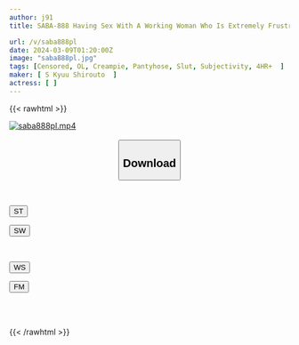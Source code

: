 ```yaml
---
author: j91
title: SABA-888 Having Sex With A Working Woman Who Is Extremely Frustrated Even Though She Is On The Job And Slacking Off At Work 01

url: /v/saba888pl
date: 2024-03-09T01:20:00Z
image: "saba888pl.jpg"
tags: [Censored, OL, Creampie, Pantyhose, Slut, Subjectivity, 4HR+	]
maker: [ S Kyuu Shirouto  ]
actress: [ ]
---
```



{{< rawhtml >}}

<div class="video" data-videoid="Ao7gXm37MZC43y">
    <a href="javascript:;">
        <img src="/v/saba888pl/saba888pl.jpg" width="WIDTH" height="HEIGHT" alt="saba888pl.mp4" loading="lazy">
    </a>
</div>

<script type="text/javascript" src="https://j91.asia/asset/on-demand-st.js"></script>

<br>
  <link rel="stylesheet" href="https://j91.asia/asset/bs5.css">
  
  <center>
  <button class="btn btn-primary" type="button" data-bs-toggle="collapse" data-bs-target=".multi-collapse" aria-expanded="false" aria-controls="multiCollapseExample1 multiCollapseExample2"><h2>Download</h2></button></center>
</p>
<div class="row">
  <div class="col">
    <div class="collapse multi-collapse" id="multiCollapseExample1">
      <div class="card card-body">
	      	      <br>
<div class="buttons">  
<p><a href="https://streamtape.to/v/Ao7gXm37MZC43y" target="_blank"><button class="btn-hover color-3"><i class="fa fa-download"></i> ST</button></a></p>
<p><a href="https://cdnwish.com/7hel4gs2crhv" target="_blank"><button class="btn-hover color-2"><i class="fa fa-download"></i> SW</button></a></p></div>
    </div>
  </div>
</div>
  <div class="col">
    <div class="collapse multi-collapse" id="multiCollapseExample2">
      <div class="card card-body">
	      <br>
<div class="buttons">
<p><a href="https://wolfstream.tv/wonkwa046f4h"><button class="btn-hover color-9"><i class="fa fa-download"></i> WS</button></a></p>
<p><a href="https://filemoon.sx/d/zxdg9u86aqmw"><button class="btn-hover color-8"><i class="fa fa-download"></i> FM</button></a></p></div>
<br><br>
      </div>
    </div>
  </div>
</div>

{{< /rawhtml >}}